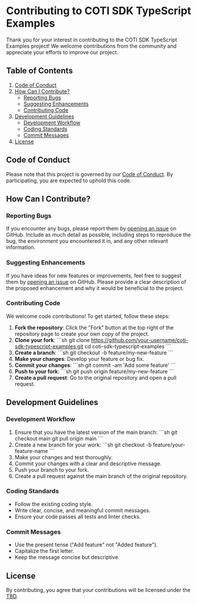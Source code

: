 
# Contributing to COTI SDK TypeScript Examples

Thank you for your interest in contributing to the COTI SDK TypeScript Examples project! We welcome contributions from the community and appreciate your efforts to improve our project.

## Table of Contents

1. [Code of Conduct](#code-of-conduct)
2. [How Can I Contribute?](#how-can-i-contribute)
   - [Reporting Bugs](#reporting-bugs)
   - [Suggesting Enhancements](#suggesting-enhancements)
   - [Contributing Code](#contributing-code)
3. [Development Guidelines](#development-guidelines)
   - [Development Workflow](#development-workflow)
   - [Coding Standards](#coding-standards)
   - [Commit Messages](#commit-messages)
4. [License](#license)

## Code of Conduct

Please note that this project is governed by our [Code of Conduct](CODE_OF_CONDUCT.md). By participating, you are expected to uphold this code.

## How Can I Contribute?

### Reporting Bugs

If you encounter any bugs, please report them by [opening an issue](https://github.com/coti-io/coti-sdk-typescript-examples/issues/new) on GitHub. Include as much detail as possible, including steps to reproduce the bug, the environment you encountered it in, and any other relevant information.

### Suggesting Enhancements

If you have ideas for new features or improvements, feel free to suggest them by [opening an issue](https://github.com/coti-io/coti-sdk-typescript-examples/issues/new) on GitHub. Please provide a clear description of the proposed enhancement and why it would be beneficial to the project.

### Contributing Code

We welcome code contributions! To get started, follow these steps:

1. **Fork the repository**: Click the "Fork" button at the top right of the repository page to create your own copy of the project.
2. **Clone your fork**: 
   \`\`\`sh
   git clone https://github.com/your-username/coti-sdk-typescript-examples.git
   cd coti-sdk-typescript-examples
   \`\`\`
3. **Create a branch**: 
   \`\`\`sh
   git checkout -b feature/my-new-feature
   \`\`\`
4. **Make your changes**: Develop your feature or bug fix.
5. **Commit your changes**: 
   \`\`\`sh
   git commit -am 'Add some feature'
   \`\`\`
6. **Push to your fork**: 
   \`\`\`sh
   git push origin feature/my-new-feature
   \`\`\`
7. **Create a pull request**: Go to the original repository and open a pull request.

## Development Guidelines

### Development Workflow

1. Ensure that you have the latest version of the main branch:
   \`\`\`sh
   git checkout main
   git pull origin main
   \`\`\`
2. Create a new branch for your work:
   \`\`\`sh
   git checkout -b feature/your-feature-name
   \`\`\`
3. Make your changes and test thoroughly.
4. Commit your changes with a clear and descriptive message.
5. Push your branch to your fork.
6. Create a pull request against the main branch of the original repository.

### Coding Standards

- Follow the existing coding style.
- Write clear, concise, and meaningful commit messages.
- Ensure your code passes all tests and linter checks.

### Commit Messages

- Use the present tense ("Add feature" not "Added feature").
- Capitalize the first letter.
- Keep the message concise but descriptive.

## License

By contributing, you agree that your contributions will be licensed under the [TBD](LICENSE).
